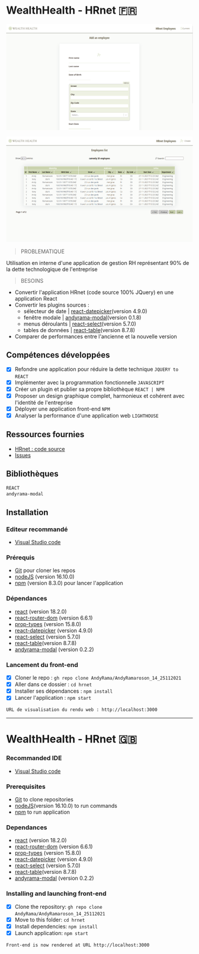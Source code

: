 # WealthHealth - HRnet 🇫🇷  

<kbd>![Add an employee](./WealthHealth_1.png)</kbd>

<kbd>![Employees List](./WealthHealth_2.png)</kbd>

> PROBLEMATIQUE

Utilisation en interne d'une application de gestion RH représentant 90% de la dette technologique de l'entreprise

> BESOINS

- Convertir l'application HRnet (code source 100% JQuery) en une application React
- Convertir les plugins sources : 
  - sélecteur de date | [react-datepicker](https://reactdatepicker.com/)(version 4.9.0)
  - fenêtre modale    | [andyrama-modal](https://www.npmjs.com/package/andyrama-modal)(version 0.1.8)
  - menus déroulants  | [react-select](https://react-select.com/home#getting-started)(version 5.7.0)
  - tables de données | [react-table](https://react-table-v7.tanstack.com/docs/examples/editable-data)(version 8.7.8)
- Comparer de performances entre l'ancienne et la nouvelle version

## Compétences développées

- [x] Refondre une application pour réduire la dette technique `JQUERY to REACT`
- [x] Implémenter avec la programmation fonctionnelle `JAVASCRIPT`
- [x] Créer un plugin et publier sa propre bibliothèque `REACT | NPM`
- [x] Proposer un design graphique complet, harmonieux et cohérent avec l'identité de l'entreprise
- [x] Déployer une application front-end `NPM`
- [x] Analyser la performance d'une application web `LIGHTHOUSE`

## Ressources fournies

* [HRnet : code source](https://github.com/OpenClassrooms-Student-Center/P12_Front-end)
* [Issues](https://github.com/OpenClassrooms-Student-Center/P12_Front-end/issues)

## Bibliothèques

    REACT
    andyrama-modal

## Installation

### Editeur recommandé

* [Visual Studio code](https://code.visualstudio.com/)

### Prérequis

* [Git](https://git-scm.com/) pour cloner les repos
* [nodeJS](https://nodejs.org/fr/) (version 16.10.0) 
* [npm](https://www.npmjs.com/) (version 8.3.0) pour lancer l'application

### Dépendances

*  [react](https://fr.reactjs.org/docs/getting-started.html)                     (version 18.2.0)
*  [react-router-dom](https://reactrouter.com/web/guides/quick-start)            (version 6.6.1)
*  [prop-types](https://fr.reactjs.org/docs/typechecking-with-proptypes.html)    (version 15.8.0)
*  [react-datepicker](https://reactdatepicker.com/)                              (version 4.9.0)
*  [react-select](https://react-select.com/home#getting-started)                 (version 5.7.0)
*  [react-table](https://react-table-v7.tanstack.com/docs/examples/editable-data)(version 8.7.8)
*  [andyrama-modal](https://www.npmjs.com/package/andyrama-modal)                (version 0.2.2)

### Lancement du front-end

- [x] Cloner le repo : `gh repo clone AndyRama/AndyRamaroson_14_25112021`
- [x] Aller dans ce dossier : `cd hrnet`
- [x] Installer ses dépendances : `npm install`
- [x] Lancer l'application : `npm start`

```bash
URL de visualisation du rendu web : http://localhost:3000
```
___

# WealthHealth - HRnet 🇬🇧

### Recommanded IDE

* [Visual Studio code](https://code.visualstudio.com/)

### Prerequisites

* [Git](https://git-scm.com/) to clone repositories
* [nodeJS](https://nodejs.org/fr/)(version 16.10.0) to run commands
* [npm](https://www.npmjs.com/) to run application

### Dependances

*  [react](https://fr.reactjs.org/docs/getting-started.html)                     (version 18.2.0)
*  [react-router-dom](https://reactrouter.com/web/guides/quick-start)            (version 6.6.1)
*  [prop-types](https://fr.reactjs.org/docs/typechecking-with-proptypes.html)    (version 15.8.0)
*  [react-datepicker](https://reactdatepicker.com/)                              (version 4.9.0)
*  [react-select](https://react-select.com/home#getting-started)                 (version 5.7.0)
*  [react-table](https://react-table-v7.tanstack.com/docs/examples/editable-data)(version 8.7.8)
*  [andyrama-modal](https://www.npmjs.com/package/andyrama-modal)                (version 0.2.2)

### Installing and launching front-end

- [x] Clone the repository: `gh repo clone AndyRama/AndyRamaroson_14_25112021`
- [x] Move to this folder: `cd hrnet`
- [x] Install dependencies: `npm install`
- [x] Launch application: `npm start`

```bash
Front-end is now rendered at URL http://localhost:3000
```